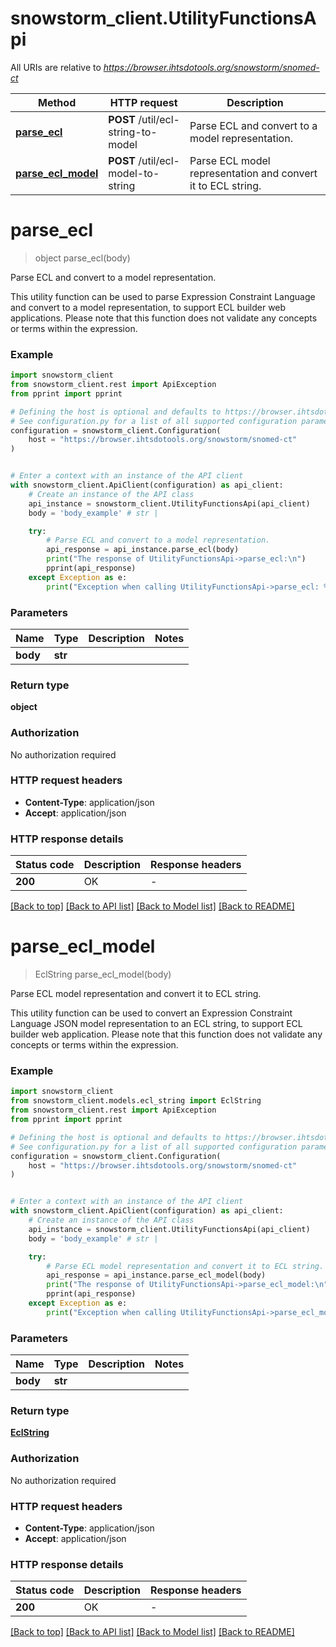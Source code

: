 # snowstorm_client.UtilityFunctionsApi

All URIs are relative to *https://browser.ihtsdotools.org/snowstorm/snomed-ct*

Method | HTTP request | Description
------------- | ------------- | -------------
[**parse_ecl**](UtilityFunctionsApi.md#parse_ecl) | **POST** /util/ecl-string-to-model | Parse ECL and convert to a model representation.
[**parse_ecl_model**](UtilityFunctionsApi.md#parse_ecl_model) | **POST** /util/ecl-model-to-string | Parse ECL model representation and convert it to ECL string.


# **parse_ecl**
> object parse_ecl(body)

Parse ECL and convert to a model representation.

This utility function can be used to parse Expression Constraint Language and convert to a model representation, to support ECL builder web applications. Please note that this function does not validate any concepts or terms within the expression.

### Example


```python
import snowstorm_client
from snowstorm_client.rest import ApiException
from pprint import pprint

# Defining the host is optional and defaults to https://browser.ihtsdotools.org/snowstorm/snomed-ct
# See configuration.py for a list of all supported configuration parameters.
configuration = snowstorm_client.Configuration(
    host = "https://browser.ihtsdotools.org/snowstorm/snomed-ct"
)


# Enter a context with an instance of the API client
with snowstorm_client.ApiClient(configuration) as api_client:
    # Create an instance of the API class
    api_instance = snowstorm_client.UtilityFunctionsApi(api_client)
    body = 'body_example' # str | 

    try:
        # Parse ECL and convert to a model representation.
        api_response = api_instance.parse_ecl(body)
        print("The response of UtilityFunctionsApi->parse_ecl:\n")
        pprint(api_response)
    except Exception as e:
        print("Exception when calling UtilityFunctionsApi->parse_ecl: %s\n" % e)
```



### Parameters


Name | Type | Description  | Notes
------------- | ------------- | ------------- | -------------
 **body** | **str**|  | 

### Return type

**object**

### Authorization

No authorization required

### HTTP request headers

 - **Content-Type**: application/json
 - **Accept**: application/json

### HTTP response details

| Status code | Description | Response headers |
|-------------|-------------|------------------|
**200** | OK |  -  |

[[Back to top]](#) [[Back to API list]](../README.md#documentation-for-api-endpoints) [[Back to Model list]](../README.md#documentation-for-models) [[Back to README]](../README.md)

# **parse_ecl_model**
> EclString parse_ecl_model(body)

Parse ECL model representation and convert it to ECL string.

This utility function can be used to convert an Expression Constraint Language JSON model representation to an ECL string, to support ECL builder web application. Please note that this function does not validate any concepts or terms within the expression.

### Example


```python
import snowstorm_client
from snowstorm_client.models.ecl_string import EclString
from snowstorm_client.rest import ApiException
from pprint import pprint

# Defining the host is optional and defaults to https://browser.ihtsdotools.org/snowstorm/snomed-ct
# See configuration.py for a list of all supported configuration parameters.
configuration = snowstorm_client.Configuration(
    host = "https://browser.ihtsdotools.org/snowstorm/snomed-ct"
)


# Enter a context with an instance of the API client
with snowstorm_client.ApiClient(configuration) as api_client:
    # Create an instance of the API class
    api_instance = snowstorm_client.UtilityFunctionsApi(api_client)
    body = 'body_example' # str | 

    try:
        # Parse ECL model representation and convert it to ECL string.
        api_response = api_instance.parse_ecl_model(body)
        print("The response of UtilityFunctionsApi->parse_ecl_model:\n")
        pprint(api_response)
    except Exception as e:
        print("Exception when calling UtilityFunctionsApi->parse_ecl_model: %s\n" % e)
```



### Parameters


Name | Type | Description  | Notes
------------- | ------------- | ------------- | -------------
 **body** | **str**|  | 

### Return type

[**EclString**](EclString.md)

### Authorization

No authorization required

### HTTP request headers

 - **Content-Type**: application/json
 - **Accept**: application/json

### HTTP response details

| Status code | Description | Response headers |
|-------------|-------------|------------------|
**200** | OK |  -  |

[[Back to top]](#) [[Back to API list]](../README.md#documentation-for-api-endpoints) [[Back to Model list]](../README.md#documentation-for-models) [[Back to README]](../README.md)

